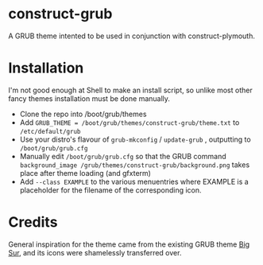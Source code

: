 # construct-grub
A GRUB theme intented to be used in conjunction with construct-plymouth.
# Installation
I'm not good enough at Shell to make an install script, so unlike most other fancy themes installation must be done manually.
- Clone the repo into /boot/grub/themes
- Add `GRUB_THEME = /boot/grub/themes/construct-grub/theme.txt` to `/etc/default/grub`
- Use your distro's flavour of `grub-mkconfig` / `update-grub` , outputting to `/boot/grub/grub.cfg`
- Manually edit `/boot/grub/grub.cfg` so that the GRUB command `background_image /grub/themes/construct-grub/background.png` takes place after theme loading (and gfxterm)
- Add `--class EXAMPLE` to the various menuentries where EXAMPLE is a placeholder for the filename of the corresponding icon.
# Credits
General inspiration for the theme came from the existing GRUB theme [Big Sur](https://github.com/Teraskull/bigsur-grub2-theme), and its icons were shamelessly transferred over.
